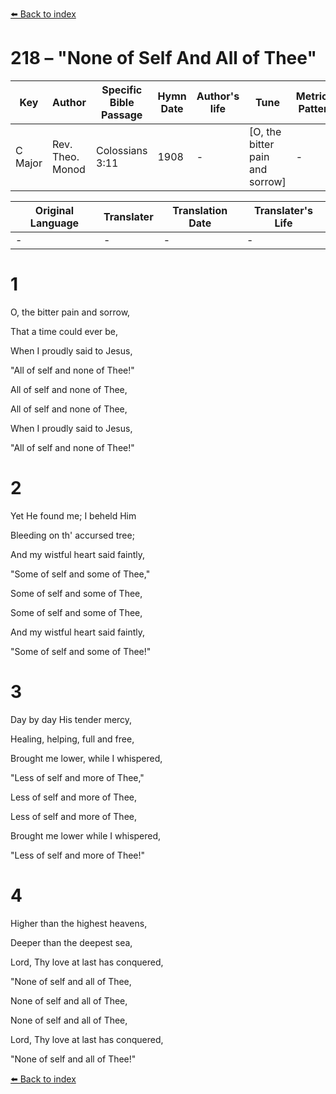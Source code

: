 [⬅️ Back to index](../README.md)

# 218 – "None of Self And All of Thee"

Key | Author   | Specific Bible Passage     |Hymn Date |Author's life |Tune |Metrical Pattern   |Composer/Source
-- | --------- | ---------------------------|----------|--------------|-----|-------------------|-------------  
C Major |Rev. Theo. Monod |Colossians 3:11 |1908 |- |[O, the bitter pain and sorrow] |- |James McGranahan

Original Language | Translater | Translation Date   | Translater's Life  
----------------- | --------- | --------------------|-------------     
\- |- |- |-




# 1

O, the bitter pain and sorrow,

That a time could ever be,

When I proudly said to Jesus,

"All of self and none of Thee!"

All of self and none of Thee,

All of self and none of Thee,

When I proudly said to Jesus, 

"All of self and none of Thee!"



# 2

Yet He found me; I beheld Him

Bleeding on th' accursed tree;

And my wistful heart said faintly,

"Some of self and some of Thee,"

Some of self and some of Thee,

Some of self and some of Thee,

And my wistful heart said faintly,

"Some of self and some of Thee!"



# 3

Day by day His tender mercy,

Healing, helping, full and free,

Brought me lower, while I whispered,

"Less of self and more of Thee,"

Less of self and more of Thee,

Less of self and more of Thee,

Brought me lower while I whispered,

"Less of self and more of Thee!"



# 4

Higher than the highest heavens,

Deeper than the deepest sea,

Lord, Thy love at last has conquered,

"None of self and all of Thee,

None of self and all of Thee,

None of self and all of Thee,

Lord, Thy love at last has conquered,

"None of self and all of Thee!"

[⬅️ Back to index](../README.md)
